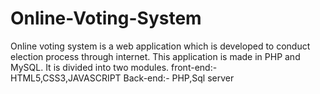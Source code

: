 # Online-Voting-System
Online voting system is a web application which is developed to conduct election process through internet. This application is made in PHP and MySQL. It is divided into two modules. front-end:-HTML5,CSS3,JAVASCRIPT Back-end:- PHP,Sql server
